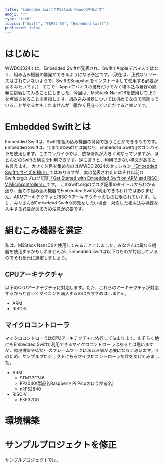 ```yaml
---
title: "Embedded SwiftでM5Stack NanoC6を動かす"
emoji: "💡"
type: "tech"
topics: ["Swift", "ESP32-C6", "Embedded Swift"]
published: false
---
```


# はじめに
WWDC2024では、Embedded Swiftが発表され、SwiftでAppleデバイスではなく、組み込み機器の開発ができるようになる予定です。（現在は、正式なリリースはされていないようで、SwiftのSnapshotをインストールして使用する必要があるみたいです。）
そこで、Appleデバイスの開発だけでなく組み込み機器の開発に挑戦してみることにしました。今回は、M5Stack NanoC6を使用してLEDを点滅させることを目指します。組み込み機器については初めてなので間違っていることがあるかもしれませんが、暖かく見守っていただけると幸いです。

# Embedded Swiftとは
Embedded Swiftは、Swiftを組み込み機器の開発で扱うことができるものです。Embedded Swiftは、今までのSwiftとは異なり、Embedded Swift用のコンパイラを使用します。このコンパイラでは、依存関係が大きく異なっていますが、ほとんどのSwiftの構文を利用できます。逆に言うと、利用できない構文があるとも言えます。
大きく注目を集めたのはWWDC 2024のセッション[「Embedded Swiftでサイズを縮小」](https://developer.apple.com/jp/videos/play/wwdc2024/10197/)ではありますが、実は発表されたのはそれ以前のSwift.orgのブログ記事[「Get Started with Embedded Swift on ARM and RISC-V Microcontrollers」](https://www.swift.org/blog/embedded-swift-examples/)です。
このSwift.orgのブログ記事のタイトルからわかる通り、全ての組み込み機器でEmbedded Swiftが利用できるわけではありません。ARMアーキテクチャとRISC-Vアーキテクチャのものに限られています。もし、みなさんがEmbedded Swiftの開発をしたい場合、対応した組み込み機器を入手する必要があるため注意が必要です。

# 組むこみ機器を選定
私は、M5Stack NanoC6を使用してみることにしました。みなさんは異なる機器を使用するかもしれませんが、Embedded Swiftは以下のものが対応しているのでそれを元に選定しましょう。
## CPUアーキテクチャ
以下のCPUアーキテクチャに対応します。ただ、これらのアーキテクチャが対応するからと言ってマイコンを購入するのはおすすめはしません。
- ARM
- RISC-V
## マイクロコントローラ
マイクロコントローラはCPUアーキテクチャに依存して決まります。おそらく他にもEmbedded Swiftで利用できるマイクロコントローラはあるとは思いますが、環境構築やC/C++のフレームワークに深い理解が必要になると思います。そのため、サンプルプロジェクトにあるマイクロコントローラだけをあげてみました。
- ARM
  - STM32F746
  - RP2040(製品名Raspberry Pi Picoのほうが有名)
  - nRF52840
- RISC-V
  - ESP32C6

# 環境構築

# サンプルプロジェクトを修正
サンプルプロジェクトでは、